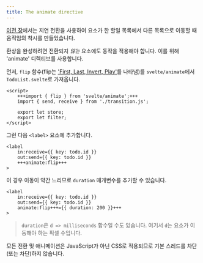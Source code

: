 ```yaml
---
title: The animate directive
---
```


[이전 장](/tutorial/deferred-transitions)에서는 지연 전환을 사용하여 요소가 한 할일 목록에서 다른 목록으로 이동할 때 움직임의 착시를 만들었습니다.

환상을 완성하려면 전환되지 _않는_ 요소에도 동작을 적용해야 합니다. 이를 위해 'animate' 디렉티브를 사용합니다.

먼저, `flip` 함수(flip는 ['First, Last, Invert, Play'](https://aerotwist.com/blog/flip-your-animations/)를 나타냄)를 `svelte/animate`에서 `TodoList.svelte`로 가져옵니다.

```svelte
<script>
	+++import { flip } from 'svelte/animate';+++
	import { send, receive } from './transition.js';

	export let store;
	export let filter;
</script>
```

그런 다음 `<label>` 요소에 추가합니다.

```svelte
<label
	in:receive={{ key: todo.id }}
	out:send={{ key: todo.id }}
	+++animate:flip+++
>
```

이 경우 이동이 약간 느리므로 `duration` 매개변수를 추가할 수 있습니다.

```svelte
<label
	in:receive={{ key: todo.id }}
	out:send={{ key: todo.id }}
	animate:flip+++={{ duration: 200 }}+++
>
```

> `duration`은 `d => milliseconds` 함수일 수도 있습니다. 여기서 `d`는 요소가 이동해야 하는 픽셀 수입니다.

모든 전환 및 애니메이션은 JavaScript가 아닌 CSS로 적용되므로 기본 스레드를 차단(또는 차단)하지 않습니다.
